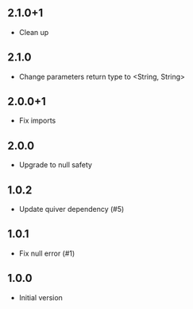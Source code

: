 ## 2.1.0+1

- Clean up

## 2.1.0

- Change parameters return type to <String, String>

## 2.0.0+1

- Fix imports 

## 2.0.0

- Upgrade to null safety

## 1.0.2

- Update quiver dependency (#5)

## 1.0.1

- Fix null error (#1)

## 1.0.0

- Initial version

